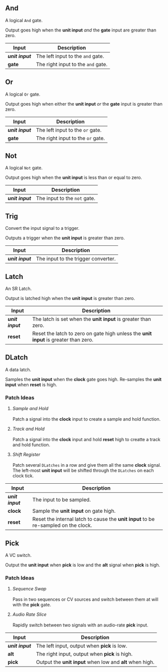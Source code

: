 ## And

A logical `And` gate.

Output goes high when the **unit input** _and_ the **gate** input are greater than zero.

| Input | Description |
| --- | --- |
| **_unit input_** | The left input to the `and` gate. |
| **gate** | The right input to the `and` gate. |

## Or

A logical `Or` gate.

Output goes high when either the **unit input** _or_ the **gate** input is greater than zero.

| Input | Description |
| --- | --- |
| **_unit input_** | The left input to the `or` gate. |
| **gate** | The right input to the `or` gate. |

## Not

A logical `Not` gate.

Output goes high when the **unit input** is less than or equal to zero.

| Input | Description |
| --- | --- |
| **_unit input_** | The input to the `not` gate. |

## Trig

Convert the input signal to a trigger.

Outputs a trigger when the **unit input** is greater than zero.

| Input | Description |
| --- | --- |
| **_unit input_** | The input to the trigger converter. |

## Latch

An SR Latch.

Output is latched high when the **unit input** is greater than zero.

| Input | Description |
| --- | --- |
| **_unit input_** | The latch is set when the **unit input** is greater than zero. |
| **reset** | Reset the latch to zero on gate high unless the **unit input** is greater than zero. |

## DLatch

A data latch.

Samples the **unit input** when the **clock** gate goes high. Re-samples the **unit input** when **reset** is high.

### Patch Ideas
1. _Sample and Hold_<br><br>Patch a signal into the **clock** input to create a sample and hold function.

2. _Track and Hold_<br><br>Patch a signal into the **clock** input and hold **reset** high to creatte a track and hold function.

3. _Shift Register_<br><br>Patch several `DLatches` in a row and give them all the same **clock** signal. The left-most **unit input** will be shifted through the `DLatches` on each clock tick.

| Input | Description |
| --- | --- |
| **_unit input_** | The input to be sampled. |
| **clock** | Sample the **unit input** on gate high. |
| **reset** | Reset the internal latch to cause the **unit input** to be re-sampled on the clock. |

## Pick

A VC switch.

Output the **unit input** when **pick** is low and the **alt** signal when **pick** is high.

### Patch Ideas
1. _Sequence Swap_<br><br>Pass in two sequences or CV sources and switch between them at will with the **pick** gate.

2. _Audio Rate Slice_<br><br>Rapidly switch between two signals with an audio-rate **pick** input.

| Input | Description |
| --- | --- |
| **_unit input_** | The left input, output when **pick** is low. |
| **alt** | The right input, output when **pick** is high. |
| **pick** | Output the **unit input** when low and **alt** when high. |